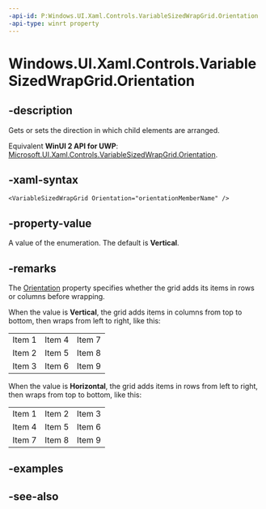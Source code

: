 ```yaml
---
-api-id: P:Windows.UI.Xaml.Controls.VariableSizedWrapGrid.Orientation
-api-type: winrt property
---
```


<!-- Property syntax
public Windows.UI.Xaml.Controls.Orientation Orientation { get;  set; }
-->

# Windows.UI.Xaml.Controls.VariableSizedWrapGrid.Orientation

## -description
Gets or sets the direction in which child elements are arranged.

Equivalent **WinUI 2 API for UWP**: [Microsoft.UI.Xaml.Controls.VariableSizedWrapGrid.Orientation](/windows/winui/api/microsoft.ui.xaml.controls.variablesizedwrapgrid.orientation).

## -xaml-syntax
```xaml
<VariableSizedWrapGrid Orientation="orientationMemberName" />
```


## -property-value
A value of the enumeration. The default is **Vertical**.

## -remarks
The [Orientation](wrapgrid_orientation.md) property specifies whether the grid adds its items in rows or columns before wrapping.

When the value is **Vertical**, the grid adds items in columns from top to bottom, then wraps from left to right, like this:<table>
   <tr><td>Item 1</td><td>Item 4</td><td>Item 7</td></tr>
   <tr><td>Item 2</td><td>Item 5</td><td>Item 8</td></tr>
   <tr><td>Item 3</td><td>Item 6</td><td>Item 9</td></tr>
</table>

When the value is **Horizontal**, the grid adds items in rows from left to right, then wraps from top to bottom, like this:<table>
   <tr><td>Item 1</td><td>Item 2</td><td>Item 3</td></tr>
   <tr><td>Item 4</td><td>Item 5</td><td>Item 6</td></tr>
   <tr><td>Item 7</td><td>Item 8</td><td>Item 9</td></tr>
</table>

## -examples

## -see-also
